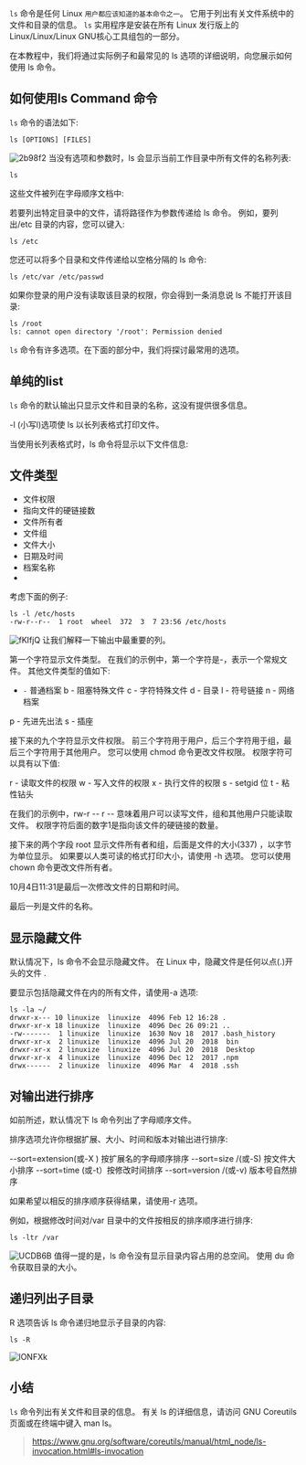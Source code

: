 `ls` 命令是任何 Linux `用户都应该知道的基本命令之一`。 它用于列出有关文件系统中的文件和目录的信息。 `ls` 实用程序是安装在所有 Linux 发行版上的 Linux/Linux/Linux GNU核心工具组包的一部分。


在本教程中，我们将通过实际例子和最常见的 ls 选项的详细说明，向您展示如何使用 ls 命令。

## 如何使用ls Command 命令

`ls` 命令的语法如下:
```
ls [OPTIONS] [FILES]
```
![2b98f2](https://gitee.com/stormzhang/mdPic/raw/master/uPic/2b98f2.png)
当没有选项和参数时，ls 会显示当前工作目录中所有文件的名称列表:
```
ls
```
这些文件被列在字母顺序文档中:


若要列出特定目录中的文件，请将路径作为参数传递给 ls 命令。 例如，要列出/etc 目录的内容，您可以键入:
```
ls /etc
```
您还可以将多个目录和文件传递给以空格分隔的 ls 命令:
```
ls /etc/var /etc/passwd
```

如果你登录的用户没有读取该目录的权限，你会得到一条消息说 ls 不能打开该目录:
```
ls /root
ls: cannot open directory '/root': Permission denied
```

`ls` 命令有许多选项。在下面的部分中，我们将探讨最常用的选项。

## 单纯的list

`ls` 命令的默认输出只显示文件和目录的名称，这没有提供很多信息。


-l (小写l)选项使 ls 以长列表格式打印文件。

当使用长列表格式时，ls 命令将显示以下文件信息:

##  文件类型
- 文件权限
- 指向文件的硬链接数
- 文件所有者
- 文件组
- 文件大小
- 日期及时间
- 档案名称
-
考虑下面的例子:
```
ls -l /etc/hosts
-rw-r--r--  1 root  wheel  372  3  7 23:56 /etc/hosts
```
![fKIfjQ](https://gitee.com/stormzhang/mdPic/raw/master/uPic/fKIfjQ.png)
让我们解释一下输出中最重要的列。


第一个字符显示文件类型。 在我们的示例中，第一个字符是-，表示一个常规文件。 其他文件类型的值如下:

- `-` 普通档案
b -  阻塞特殊文件
c -  字符特殊文件
d -  目录
l -  符号链接
n - 网络档案

p - 先进先出法
s - 插座

接下来的九个字符显示文件权限。 前三个字符用于用户，后三个字符用于组，最后三个字符用于其他用户。 您可以使用 chmod 命令更改文件权限。 权限字符可以具有以下值:

r  - 读取文件的权限
w  - 写入文件的权限
x  - 执行文件的权限
s  - setgid 位
t  - 粘性钻头

在我们的示例中，rw-r -- r -- 意味着用户可以读写文件，组和其他用户只能读取文件。 权限字符后面的数字1是指向该文件的硬链接的数量。


接下来的两个字段 root 显示文件所有者和组，后面是文件的大小(337) ，以字节为单位显示。 如果要以人类可读的格式打印大小，请使用 -h 选项。 您可以使用 chown 命令更改文件所有者。

10月4日11:31是最后一次修改文件的日期和时间。

最后一列是文件的名称。

## 显示隐藏文件

默认情况下，ls 命令不会显示隐藏文件。 在 Linux 中，隐藏文件是任何以点(.)开头的文件 .

要显示包括隐藏文件在内的所有文件，请使用-a 选项:
```
ls -la ~/
drwxr-x--- 10 linuxize  linuxize  4096 Feb 12 16:28 .
drwxr-xr-x 18 linuxize  linuxize  4096 Dec 26 09:21 ..
-rw-------  1 linuxize  linuxize  1630 Nov 18  2017 .bash_history
drwxr-xr-x  2 linuxize  linuxize  4096 Jul 20  2018  bin
drwxr-xr-x  2 linuxize  linuxize  4096 Jul 20  2018  Desktop
drwxr-xr-x  4 linuxize  linuxize  4096 Dec 12  2017 .npm
drwx------  2 linuxize  linuxize  4096 Mar  4  2018 .ssh
```
##  对输出进行排序

如前所述，默认情况下 ls 命令列出了字母顺序文件。

排序选项允许你根据扩展、大小、时间和版本对输出进行排序:

--sort=extension(或-X ) 按扩展名的字母顺序排序
--sort=size /(或-S) 按文件大小排序
--sort=time  (或-t）按修改时间排序
--sort=version /(或-v) 版本号自然排序

如果希望以相反的排序顺序获得结果，请使用-r 选项。

例如，根据修改时间对/var 目录中的文件按相反的排序顺序进行排序:
```
ls -ltr /var
```
![UCDB6B](https://gitee.com/stormzhang/mdPic/raw/master/uPic/UCDB6B.png)
值得一提的是，ls 命令没有显示目录内容占用的总空间。 使用 du 命令获取目录的大小。

##  递归列出子目录

R 选项告诉 ls 命令递归地显示子目录的内容:
```
ls -R
```
![lONFXk](https://gitee.com/stormzhang/mdPic/raw/master/uPic/lONFXk.png)

## 小结

`ls` 命令列出有关文件和目录的信息。
有关 ls 的详细信息，请访问 GNU Coreutils 页面或在终端中键入 man ls。

>https://www.gnu.org/software/coreutils/manual/html_node/ls-invocation.html#ls-invocation